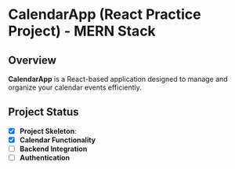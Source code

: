 # CalendarApp (React Practice Project) - MERN Stack

## Overview
**CalendarApp** is a React-based application designed to manage and organize your calendar events efficiently.

## Project Status
- [x] **Project Skeleton**:
- [x] **Calendar Functionality**
- [ ] **Backend Integration**
- [ ] **Authentication**